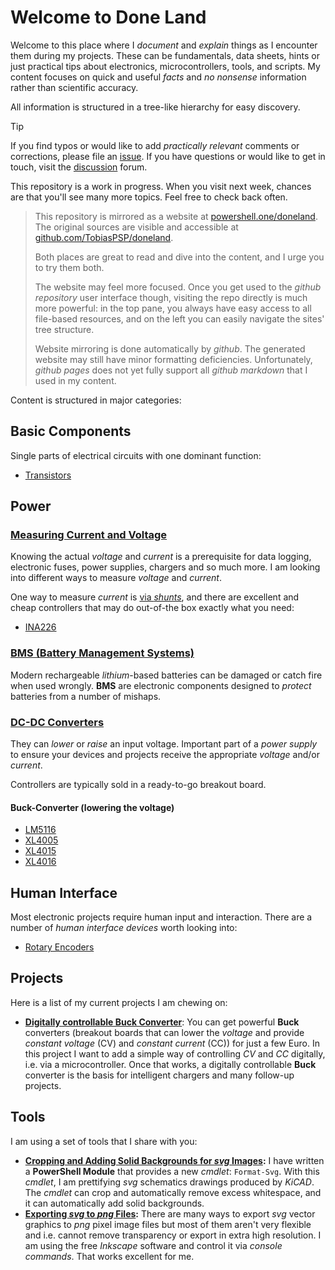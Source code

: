 # Welcome to **Done Land** 

Welcome to this place where I *document* and *explain* things as I encounter them during my projects. These can be fundamentals, data sheets, hints or just practical tips about electronics, microcontrollers, tools, and scripts. My content focuses on quick and useful *facts* and *no nonsense* information rather than scientific accuracy. 

All information is structured in a tree-like hierarchy for easy discovery.

> [!TIP]
> If you find typos or would like to add *practically relevant* comments or corrections, please file an [issue](https://github.com/TobiasPSP/doneland/issues). If you have questions or would like to get in touch, visit the [discussion](https://github.com/TobiasPSP/doneland/discussions) forum.

This repository is a work in progress. When you visit next week, chances are that you'll see many more topics. Feel free to check back often.

> This repository is mirrored as a website at [powershell.one/doneland](https://powershell.one/doneland/). The original sources are visible and accessible at [github.com/TobiasPSP/doneland](https://github.com/TobiasPSP/doneland).
>
> Both places are great to read and dive into the content, and I urge you to try them both.
>
> The website may feel more focused. Once you get used to the *github repository* user interface though, visiting the repo directly is much more powerful: in the top pane, you always have easy access to all file-based resources, and on the left you can easily navigate the sites' tree structure.
>
> Website mirroring is done automatically by *github*. The generated website may still have minor formatting deficiencies. Unfortunately, *github pages* does not yet fully support all *github markdown* that I used in my content.

Content is structured in major categories:

## Basic Components

Single parts of electrical circuits with one dominant function:

* [Transistors](Components/Basic/Transistor)

## Power

### [Measuring Current and Voltage](Components/Power/Measuring%20Current)

Knowing the actual *voltage* and *current* is a prerequisite for data logging, electronic fuses, power supplies, chargers and so much more. I am looking into different ways to measure *voltage* and *current*.

One way to measure *current* is [via *shunts*](Components/Power/Measuring%20Current/Via%20Shunt), and there are excellent and cheap controllers that may do out-of-the box exactly what you need:

* [INA226](Components/Power/Measuring%20Current/Via%20Shunt/ina226)

### [BMS (Battery Management Systems)](Components/Power/BMS)

Modern rechargeable *lithium*-based batteries can be damaged or catch fire when used wrongly. **BMS** are electronic components designed to *protect* batteries from a number of mishaps.

### [DC-DC Converters](Components/Power/DC-DC-Converters)

They can *lower* or *raise* an input voltage. Important part of a *power supply* to ensure your devices and projects receive the appropriate *voltage* and/or *current*.

Controllers are typically sold in a ready-to-go breakout board.

#### Buck-Converter (lowering the voltage)

* [LM5116](Components/Power/DC-DC-Converters/buck/LM5116)
* [XL4005](Components/Power/DC-DC-Converters/buck/XL4005)
* [XL4015](Components/Power/DC-DC-Converters/buck/XL4015)
* [XL4016](Components/Power/DC-DC-Converters/buck/XL4016)


## Human Interface

Most electronic projects require human input and interaction. There are a number of *human interface devices* worth looking into:

* [Rotary Encoders](Components/Human%20Interface/Rotary%20Encoder)

## Projects

Here is a list of my current projects I am chewing on:

* **[Digitally controllable Buck Converter](Projects/Programmable%20Buck%20Converter/Via%20Voltage%20Injection)**: You can get powerful **Buck** converters (breakout boards that can lower the *voltage* and provide *constant voltage* (CV) and *constant current* (CC)) for just a few Euro. In this project I want to add a simple way of controlling *CV* and *CC* digitally, i.e. via a microcontroller. Once that works, a digitally controllable **Buck** converter is the basis for intelligent chargers and many follow-up projects.

## Tools

I am using a set of tools that I share with you:

* **[Cropping and Adding Solid Backgrounds for *svg* Images](Tools/Software/PowerShell/Image%20Processing/Cropping%20and%20Transparency/.svg%20Files):** I have written a **PowerShell Module** that provides a new *cmdlet*: `Format-Svg`. With this *cmdlet*, I am prettifying *svg* schematics drawings produced by *KiCAD*. The *cmdlet* can crop and automatically remove excess whitespace, and it can automatically add solid backgrounds.
*  **[Exporting *svg* to *png* Files](Tools/Software/PowerShell/Image%20Processing/File%20Format%20Conversion/.svg%20to%20.png):** There are many ways to export *svg* vector graphics to *png* pixel image files but most of them aren't very flexible and i.e. cannot remove transparency or export in extra high resolution. I am using the free *Inkscape* software and control it via *console commands*. That works excellent for me. 

